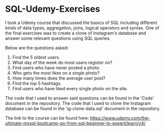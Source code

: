 # SQL-Udemy-Exercises

I took a Udemy course that discussed the basics of SQL including different kinds of data types, aggregation, joins, logical operators and syntax. One of the final exercises was to create a clone of Instagram's database and answer some relevant questions using SQL queries.

Below are the questions asked:

1. Find the 5 oldest users.
2. What day of the week do most users register on?
3. Find users who have never posted a photo.
4. Who gets the most likes on a single photo?
5. How many times does the average user post?
6. Find the top 5 hashtags.
7. Find users who have liked every single photo on the site.

The code that I used to answer said questions can be found in the 'Code' document in the repository.
The code that I used to clone the Instagram database can be found in the 'ig-clone-data.sql' document in the repository.

The link to the course can be found here: https://www.udemy.com/the-ultimate-mysql-bootcamp-go-from-sql-beginner-to-expert/learn/v4/

